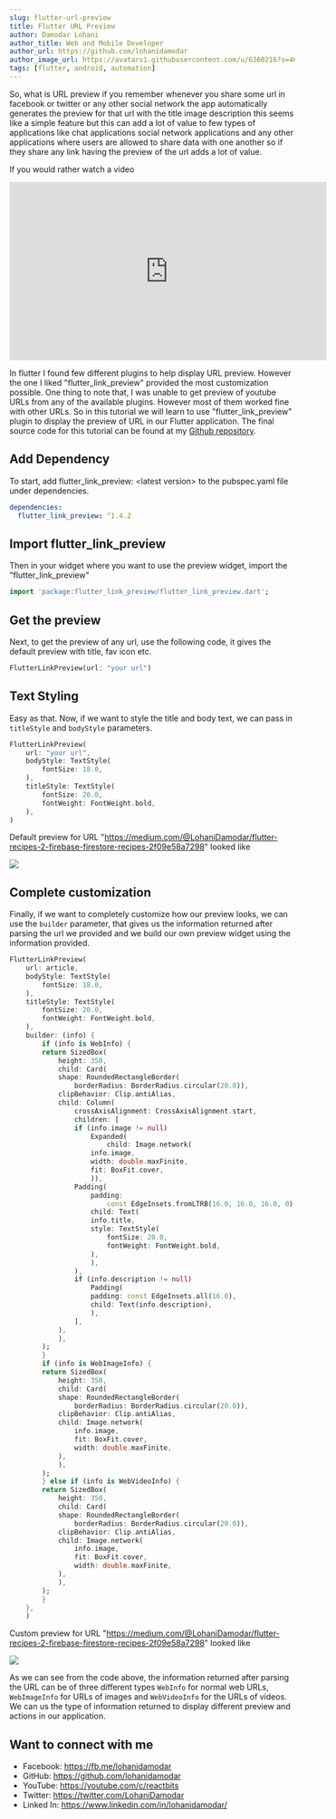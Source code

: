 ```yaml
---
slug: flutter-url-preview
title: Flutter URL Preview
author: Damodar Lohani
author_title: Web and Mobile Developer
author_url: https://github.com/lohanidamodar
author_image_url: https://avatars1.githubusercontent.com/u/6360216?s=460&u=ccf757cc3aece5b674460c4909b4a77e1d5b6a19&v=4
tags: [flutter, android, automation]
---
```


So, what is URL preview if you remember whenever you share some url in facebook or twitter or any other social network the app automatically generates the preview for that url with the title image description this seems like a simple feature but this can add a lot of value to few types of applications like chat applications social network applications and any other applications where users are allowed to share data with one another so if they share any link having the preview of the url adds a lot of value.

<!--truncate-->

If you would rather watch a video

<center>
    <iframe width="560" height="315" src="https://www.youtube.com/embed/8c-EIwbNchw" frameborder="0" allow="accelerometer; autoplay; clipboard-write; encrypted-media; gyroscope; picture-in-picture" allowfullscreen></iframe>
</center>

In flutter I found few different plugins to help display URL preview. However the one I liked "flutter_link_preview" provided the most customization possible. One thing to note that, I was unable to get preview of youtube URLs from any of the available plugins. However most of them worked fine with other URLs. So in this tutorial we will learn to use "flutter_link_preview" plugin to display the preview of URL in our Flutter application.
The final source code for this tutorial can be found at my [Github repository](https://github.com/lohanidamodar/flutter_plugin_tuts/tree/link-preview).

## Add Dependency
To start, add flutter_link_preview: &lt;latest version> to the pubspec.yaml file under dependencies.

```yaml
dependencies:
  flutter_link_preview: ^1.4.2
```

## Import flutter_link_preview
Then in your widget where you want to use the preview widget, import the "flutter_link_preview"

```dart
import 'package:flutter_link_preview/flutter_link_preview.dart';
```

## Get the preview
Next, to get the preview of any url, use the following code, it gives the default preview with title, fav icon etc.

```dart
FlutterLinkPreview(url: "your url")
```

## Text Styling
Easy as that. Now, if we want to style the title and body text, we can pass in `titleStyle` and `bodyStyle` parameters.

```dart
FlutterLinkPreview(
    url: "your url",
    bodyStyle: TextStyle(
        fontSize: 18.0,
    ),
    titleStyle: TextStyle(
        fontSize: 20.0,
        fontWeight: FontWeight.bold,
    ),
)
```
Default preview for URL "https://medium.com/@LohaniDamodar/flutter-recipes-2-firebase-firestore-recipes-2f09e58a7298" looked like

<img src="img/blog/u1.png" />

## Complete customization
Finally, if we want to completely customize how our preview looks, we can use the `builder` parameter, that gives us the information returned after parsing the url we provided and we build our own preview widget using the information provided.

```dart
FlutterLinkPreview(
    url: article,
    bodyStyle: TextStyle(
        fontSize: 18.0,
    ),
    titleStyle: TextStyle(
        fontSize: 20.0,
        fontWeight: FontWeight.bold,
    ),
    builder: (info) {
        if (info is WebInfo) {
        return SizedBox(
            height: 350,
            child: Card(
            shape: RoundedRectangleBorder(
                borderRadius: BorderRadius.circular(20.0)),
            clipBehavior: Clip.antiAlias,
            child: Column(
                crossAxisAlignment: CrossAxisAlignment.start,
                children: [
                if (info.image != null)
                    Expanded(
                        child: Image.network(
                    info.image,
                    width: double.maxFinite,
                    fit: BoxFit.cover,
                    )),
                Padding(
                    padding:
                        const EdgeInsets.fromLTRB(16.0, 16.0, 16.0, 0),
                    child: Text(
                    info.title,
                    style: TextStyle(
                        fontSize: 20.0,
                        fontWeight: FontWeight.bold,
                    ),
                    ),
                ),
                if (info.description != null)
                    Padding(
                    padding: const EdgeInsets.all(16.0),
                    child: Text(info.description),
                    ),
                ],
            ),
            ),
        );
        }
        if (info is WebImageInfo) {
        return SizedBox(
            height: 350,
            child: Card(
            shape: RoundedRectangleBorder(
                borderRadius: BorderRadius.circular(20.0)),
            clipBehavior: Clip.antiAlias,
            child: Image.network(
                info.image,
                fit: BoxFit.cover,
                width: double.maxFinite,
            ),
            ),
        );
        } else if (info is WebVideoInfo) {
        return SizedBox(
            height: 350,
            child: Card(
            shape: RoundedRectangleBorder(
                borderRadius: BorderRadius.circular(20.0)),
            clipBehavior: Clip.antiAlias,
            child: Image.network(
                info.image,
                fit: BoxFit.cover,
                width: double.maxFinite,
            ),
            ),
        );
        }
    },
    )
```

Custom preview for URL "https://medium.com/@LohaniDamodar/flutter-recipes-2-firebase-firestore-recipes-2f09e58a7298" looked like

<img src="img/blog/u2.png" />


As we can see from the code above, the information returned after parsing the URL can be of three different types `WebInfo` for normal web URLs, `WebImageInfo` for URLs of images and `WebVideoInfo` for the URLs of videos. We can us the type of information returned to display different preview and actions in our application.

## Want to connect with me
- Facebook: https://fb.me/lohanidamodar
- GitHub: https://github.com/lohanidamodar
- YouTube: https://youtube.com/c/reactbits
- Twitter: https://twitter.com/LohaniDamodar
- Linked In: https://www.linkedin.com/in/lohanidamodar/
